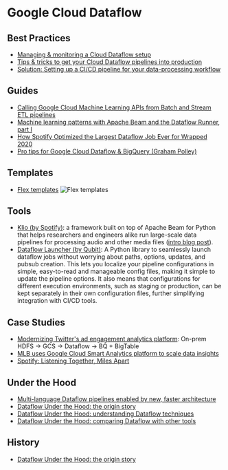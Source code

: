# Google Cloud Dataflow

## Best Practices
- [Managing & monitoring a Cloud Dataflow setup](https://cloud.google.com/blog/products/data-analytics/managing-and-monitoring-a-cloud-dataflow-setup)
- [Tips & tricks to get your Cloud Dataflow pipelines into production](https://cloud.google.com/blog/products/data-analytics/tips-and-tricks-to-get-your-cloud-dataflow-pipelines-into-production)
- [Solution: Setting up a CI/CD pipeline for your data-processing workflow](https://cloud.google.com/solutions/cicd-pipeline-for-data-processing)

## Guides
- [Calling Google Cloud Machine Learning APIs from Batch and Stream ETL pipelines](https://medium.com/google-cloud/calling-google-cloud-machine-learning-apis-from-batch-and-stream-etl-pipelines-9a789ac6f972)
- [Machine learning patterns with Apache Beam and the Dataflow Runner, part I](https://cloud.google.com/blog/products/data-analytics/ml-inference-in-dataflow-pipelines)
- [How Spotify Optimized the Largest Dataflow Job Ever for Wrapped 2020](https://engineering.atspotify.com/2021/02/11/how-spotify-optimized-the-largest-dataflow-job-ever-for-wrapped-2020/)
- [Pro tips for Google Cloud Dataflow & BigQuery (Graham Polley)](https://polleyg.dev/posts/data-engineering-tips/)

## Templates
- [Flex templates](https://cloud.google.com/blog/products/data-analytics/create-templates-from-any-dataflow-pipeline)
![Flex templates](https://storage.googleapis.com/gweb-cloudblog-publish/images/4_Sharing_a_Dataflow_pipeline_with_classic.max-1100x1100.jpg)

## Tools
- [Klio (by Spotify)](https://github.com/spotify/klio): a framework built on top of Apache Beam for Python that helps researchers and engineers alike run large-scale data pipelines for processing audio and other media files ([intro blog post](https://cloud.google.com/blog/products/data-analytics/try-spotifys-internal-os-tool-for-media-processing-in-beam)).
- [Dataflow Launcher (by Qubit)](https://github.com/QubitProducts/dataflow_launcher): A Python library to seamlessly launch dataflow jobs without worrying about paths, options, updates, and pubsub creation. This lets you localize your pipeline configurations in simple, easy-to-read and manageable config files, making it simple to update the pipeline options. It also means that configurations for different execution environments, such as staging or production, can be kept separately in their own configuration files, further simplifying integration with CI/CD tools.

## Case Studies
- [Modernizing Twitter's ad engagement analytics platform](https://cloud.google.com/blog/products/data-analytics/modernizing-twitters-ad-engagement-analytics-platform): On-prem HDFS -> GCS -> Dataflow -> BQ + BigTable
- [MLB uses Google Cloud Smart Analytics platform to scale data insights](https://cloud.google.com/blog/products/data-analytics/how-mlb-is-using-data-analytics-on-google-cloud)
- [Spotify: Listening Together, Miles Apart](https://engineering.atspotify.com/2020/09/03/listening-together-miles-apart/)

## Under the Hood
- [Multi-language Dataflow pipelines enabled by new, faster architecture](https://cloud.google.com/blog/products/data-analytics/multi-language-sdks-for-building-cloud-pipelines)
- [Dataflow Under the Hood: the origin story](https://cloud.google.com/blog/products/data-analytics/how-cloud-batch-and-stream-data-processing-works)
- [Dataflow Under the Hood: understanding Dataflow techniques](https://cloud.google.com/blog/products/data-analytics/cloud-batch-and-stream-processing-for-analytics)
- [Dataflow Under the Hood: comparing Dataflow with other tools](https://cloud.google.com/blog/products/data-analytics/dataflow-vs-other-stream-batch-processing-engines)

## History
- [Dataflow Under the Hood: the origin story](https://cloud.google.com/blog/products/data-analytics/how-cloud-batch-and-stream-data-processing-works)
